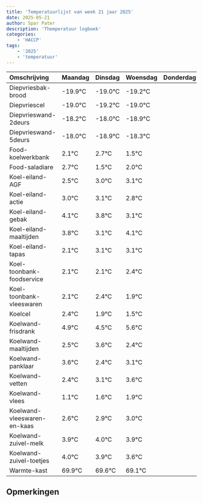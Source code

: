 ```yaml
---
title: 'Temperatuurlijst van week 21 jaar 2025'
date: 2025-05-21
author: Spar Pater
description: 'Themperatuur logboek'
categories:
    - 'HACCP'
tags:
    - '2025'
    - 'temperatuur'
---
```

|Omschrijving|Maandag|Dinsdag|Woensdag|Donderdag|Vrijdag|Zaterdag|Zondag|
|:---|:---|:---|:---|:---|:---|:---|:---|
|Diepvriesbak-brood|-19.9°C|-19.0°C|-19.2°C| | | | |
|Diepvriescel|-19.0°C|-19.2°C|-19.0°C| | | | |
|Diepvrieswand-2deurs|-18.2°C|-18.0°C|-18.9°C| | | | |
|Diepvrieswand-5deurs|-18.0°C|-18.9°C|-18.3°C| | | | |
|Food-koelwerkbank|2.1°C|2.7°C|1.5°C| | | | |
|Food-saladiare|2.7°C|1.5°C|2.0°C| | | | |
|Koel-eiland-AGF|2.5°C|3.0°C|3.1°C| | | | |
|Koel-eiland-actie|3.0°C|3.1°C|2.8°C| | | | |
|Koel-eiland-gebak|4.1°C|3.8°C|3.1°C| | | | |
|Koel-eiland-maaltijden|3.8°C|3.1°C|4.1°C| | | | |
|Koel-eiland-tapas|2.1°C|3.1°C|3.1°C| | | | |
|Koel-toonbank-foodservice|2.1°C|2.1°C|2.4°C| | | | |
|Koel-toonbank-vleeswaren|2.1°C|2.4°C|1.9°C| | | | |
|Koelcel|2.4°C|1.9°C|1.5°C| | | | |
|Koelwand-frisdrank|4.9°C|4.5°C|5.6°C| | | | |
|Koelwand-maaltijden|2.5°C|3.6°C|2.4°C| | | | |
|Koelwand-panklaar|3.6°C|2.4°C|3.1°C| | | | |
|Koelwand-vetten|2.4°C|3.1°C|3.6°C| | | | |
|Koelwand-vlees|1.1°C|1.6°C|1.9°C| | | | |
|Koelwand-vleeswaren-en-kaas|2.6°C|2.9°C|3.0°C| | | | |
|Koelwand-zuivel-melk|3.9°C|4.0°C|3.9°C| | | | |
|Koelwand-zuivel-toetjes|4.0°C|3.9°C|3.6°C| | | | |
|Warmte-kast|69.9°C|69.6°C|69.1°C| | | | |

## Opmerkingen


